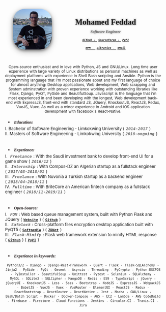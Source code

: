 <style>
body {
  margin-top: 3% !important;
  font-size: 85% !important;
}
img {
  margin-left: 5%;
  width: 25%;
  float: left;
  margin-right: 15%;
  margin-bottom: 2% !important;
  border-radius: 30%;
  box-shadow: 0 4px 8px 0 rgba(0, 0, 0, 0.4), 0 6px 20px 0 rgba(0, 0, 0, 0.3);
}
h2 {
  text-align: center;
  float: left;
}
big {
  font-stretch: ultra-expanded;
  font-family: serif;
  text-shadow: 0 0 5px rgba(0, 0, 0, 0.6);
}
small {
  font-stretch: ultra-condensed;
  font-family: serif;
  color: #666;
  font-size: 60%;
  font-style: italic;
  text-shadow: 0 0 5px rgba(0, 0, 0, 0.5);
}
.item {
  font-size: 50%;
  font-stretch: ultra-condensed;
  font-weight: 700;
  font-family: monospace;
}
.itemFull {
  font-stretch: ultra-condensed;
  font-weight: 700;
  font-family: monospace;
}
li {
  list-style-type: upper-roman;
  font-size: 95%;
}
h5 {
  text-shadow: 0.5px 0.7px 0.7px rgba(0, 0, 0, 0.6);
  margin-left: 2%;
  color: #463f3f;
  font-family: serif;
  font-stretch: ultra-expanded;
  padding-bottom: 0.4%;
  margin-bottom: 0.4%;
}
h5 > li {
  list-style-type: square !important;
}
.date, .notice {
  color: #666;
  font-style: italic;
  margin-left: 0.4%;
  margin-right: 0.4%;
  display: inline;
  font-family: monospace;
}
.date {
  font-size: 120%;
  font-weight: 700;
  margin-left: 1%;
  margin-right: 1%;
  display: inline;
}
.notice {
  text-align: center;
}
p {
  text-align: center;
  word-spacing: 1px;
  font-stretch: ultra-expanded;
  font-size: 85%;
}
a {
  font-stretch: ultra-condensed;
  margin-left: 1%;
  margin-right: 1%;
  font-size: 103%;
}
.list {
  font-size: 95%;
}
.intro {
  margin-bottom: 4% !important;
}
</style>
<div class='profile'>
  <a href='https://mrf345.github.io'>
  <img src='../images/profile.png'></img>
  </a>
  <h2>
    <big>Mohamed Feddad <br></big>
    <small>Software Engineer</small><br/>
    <i class='item'><a href='https://github.com/mrf345'>Github - </a></i>
    <i class='item'><a href='https://sourceforge.net/u/freequem/profile'>SourceForge - </a></i>
    <i class='item'><a href='https://pypi.org/user/mrf3/'>PyPI</a></i> <br />
    <i class='item'><a href='https://npmjs.com/~mrf3'>NPM - </a></i>
    <i class='item'><a href='https://libraries.io/github/mrf345'>Libraries - </a></i>
    <i class='item'><a href='mailto://mrf345@gmail.com'>GMail </a></i>
  </h2>
</div>
<div style='clear: left;'></div>
<br/>
<p class='intro'>
Open-source enthusiast and in love with Python, JS and GNU/Linux. Long time user experience with large variety of Linux distributions as personal machines as well as deployment platforms with experience in Shell Bash scripting and Ansible. Python is the programming language that i'm most passionate about and my first language of choice for almost anything: Desktop applications, Web development, Web scrapping and System adminstration with proven experience working with outstanding libraries like Flask, Django, PyQT, PySide and BeautifulSoup. Javascript is the language that i'm most experienced in and been developing with the longest, Web development back-end with ExpressJS, front-end with standard JS, JQuery, KnockoutJS, ReactJS, Redux, VueJS, Vuex. As well as a minor experience in Android and IOS application development with facebook's React-Native.
</p>

<h5><li> Education: </li></h5>
<div class='list'>
  I. Bachelor of Software Engineering - Limkokwing University (<div class='date'>2014-2017</div>) <br />
  II. Masters of Software Engineering - Limkokwing University (<div class="date">2018-ongoing</div>)
</div>

<br />

<h5><li> Experience: </li></h5>
<div class='list'>
I. <div class="date">Freelance</div>: With the Saudi investment bank to develop front-end UI for a game show (<div class="date">2016/12</div>) <br />
II. <div class="date">Internship</div>: With Compos-DZ an Algerian startup as a fullstack engineer (<div class="date">2017/03-2018/01</div>) <br />
III. <div class="date">Freelance</div>: With Nuvonia a Turkish startup as a backend engineer (<div class="date">2018/04-2018/11</div>) <br />
IV. <div class="date">Fulltime</div>: With BriteCore an American fintech company as a fullstack engineer (<div class="date">2018/11-2019/11</div>) <br/>
</div>

<br />

<h5><li> Open-Source: </li></h5>
<div class='list'>
I. <div class='date'>FQM</div>: Web based queue management system, built with Python Flask and JQuery (<a href="https://fqms.github.io#download" target='_blank'><span class='itemFull'>Website</span></a>) (<a target='_blank' href="https://github.com/mrf345/FQM"><span class='itemFull'>Github</span></a>)<br/>
II. <div class='date'>Safelock</div>: Cross-platform files encryption desktop application built with PyQT5 (<a href="https://softpedia.com/get/Security/Encrypting/Safelock.shtml" target='_blank'><span class='itemFull'>Softpedia</span></a>) (<a href="https://downloads.zdnet.com/product/2092-77703546/" target='_blank'><span class='itemFull'>ZDNet</span></a>)<br/>
III. <div class='date'>Flask-Minify</div>: Flask web framework extension to minify HTML response (<a href="https://github.com/mrf345/flask_minify" target='_blank'><span class='itemFull'>Github</span></a>) (<a target='_blank' href="https://pypi.org/project/Flask-Minify/"><span class='itemFull'>PyPI</span></a>)<br/>
</div>

<br />

<h5><li> Experience in keywords: </li></h5>

`Python3/2 - Django - Django-Rest-Framework - Quart - Flask - Flask-SQLAlchemy - Jinja2 - PySide - PyQt - Gevent - Asyncio - Threading - PyCrypto - Python-ESCPOS - PyInstaller - BeautifulSoup - Unittest - Pytest - Selenium - SQLAlchemy - MySQL - SQLite3 - SQLCipher - MangoDB - Redis - ES9 - TypeScript - jQuery - jQueryUI - KnockoutJS - Less - Sass - Bootstrap - NodeJS - ExpressJS - WebpackJS - BabelJS - VueJS - Vuex - VueRouter - ElementUI - ReactJS - Redux - ReactBootstrap - ReactRouter - ReactNative - Jest - Mocha - GNU/Linux - Bash/Batch Script - Docker - Docker-Compose - AWS - EC2 - Lambda - AWS CodeBuild - Firebase - Firestore - Cloud Functions - Jenkins - Circular-CI - Travis-CI - Jira`

